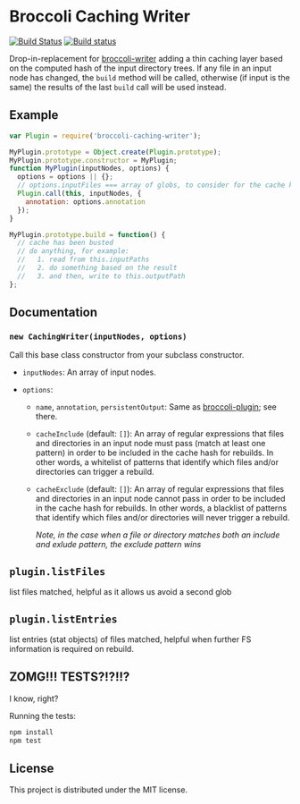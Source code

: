 # Broccoli Caching Writer

[![Build Status](https://travis-ci.org/ember-cli/broccoli-caching-writer.svg?branch=master)](https://travis-ci.org/ember-cli/broccoli-caching-writer)
[![Build status][appveyor-badge]][appveyor-badge-url]

Drop-in-replacement for
[broccoli-writer](https://github.com/broccolijs/broccoli-writer) adding a thin
caching layer based on the computed hash of the input directory trees. If any
file in an input node has changed, the `build` method will be called,
otherwise (if input is the same) the results of the last `build` call will be
used instead.

## Example


```js
var Plugin = require('broccoli-caching-writer');

MyPlugin.prototype = Object.create(Plugin.prototype);
MyPlugin.prototype.constructor = MyPlugin;
function MyPlugin(inputNodes, options) {
  options = options || {};
  // options.inputFiles === array of globs, to consider for the cache key
  Plugin.call(this, inputNodes, {
    annotation: options.annotation
  });
}

MyPlugin.prototype.build = function() {
  // cache has been busted
  // do anything, for example:
  //   1. read from this.inputPaths
  //   2. do something based on the result
  //   3. and then, write to this.outputPath
};
```

## Documentation

### `new CachingWriter(inputNodes, options)`

Call this base class constructor from your subclass constructor.

* `inputNodes`: An array of input nodes.

* `options`:

    * `name`, `annotation`, `persistentOutput`: Same as
      [broccoli-plugin](https://github.com/broccolijs/broccoli-plugin#new-plugininputnodes-options);
      see there.

    * `cacheInclude` (default: `[]`): An array of regular expressions that files and directories in an input node must pass (match at least one pattern) in order to be included in the cache hash for rebuilds. In other words, a whitelist of patterns that identify which files and/or directories can trigger a rebuild.

    * `cacheExclude` (default: `[]`): An array of regular expressions that files and directories in an input node cannot pass in order to be included in the cache hash for rebuilds. In other words, a blacklist of patterns that identify which files and/or directories will never trigger a rebuild.

        *Note, in the case when a file or directory matches both an include and exlude pattern, the exclude pattern wins*

## `plugin.listFiles`
list files matched, helpful as it allows us avoid a second glob

## `plugin.listEntries`
list entries (stat objects) of files matched, helpful when further FS information is required on rebuild.

## ZOMG!!! TESTS?!?!!?

I know, right?

Running the tests:

```javascript
npm install
npm test
```

## License

This project is distributed under the MIT license.

[appveyor-badge]: https://ci.appveyor.com/api/projects/status/ocfp2hqo7hyhyy80?svg=true
[appveyor-badge-url]: https://ci.appveyor.com/project/embercli/broccoli-caching-writer/branch/master
